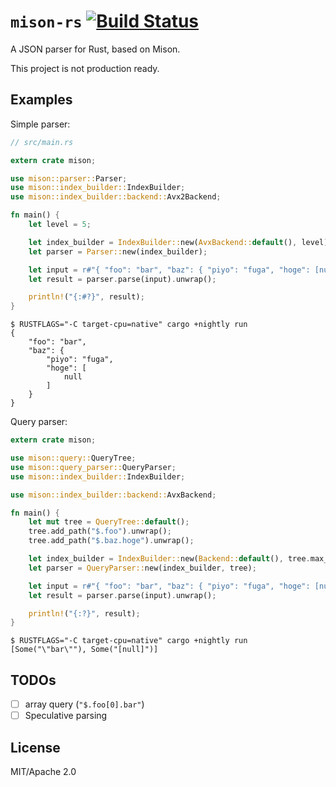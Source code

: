 # `mison-rs` [![Build Status](https://travis-ci.org/ubnt-intrepid/mison-rs.svg?branch=master)](https://travis-ci.org/ubnt-intrepid/mison-rs)

A JSON parser for Rust, based on Mison.

This project is not production ready.

## Examples

Simple parser:

```rust
// src/main.rs

extern crate mison;

use mison::parser::Parser;
use mison::index_builder::IndexBuilder;
use mison::index_builder::backend::Avx2Backend;

fn main() {
    let level = 5;

    let index_builder = IndexBuilder::new(AvxBackend::default(), level);
    let parser = Parser::new(index_builder);

    let input = r#"{ "foo": "bar", "baz": { "piyo": "fuga", "hoge": [null] } }"#;
    let result = parser.parse(input).unwrap();

    println!("{:#?}", result);
}
```

```command
$ RUSTFLAGS="-C target-cpu=native" cargo +nightly run
{
    "foo": "bar",
    "baz": {
        "piyo": "fuga",
        "hoge": [
            null
        ]
    }
}
```

Query parser:

```rust
extern crate mison;

use mison::query::QueryTree;
use mison::query_parser::QueryParser;
use mison::index_builder::IndexBuilder;

use mison::index_builder::backend::AvxBackend;

fn main() {
    let mut tree = QueryTree::default();
    tree.add_path("$.foo").unwrap();
    tree.add_path("$.baz.hoge").unwrap();

    let index_builder = IndexBuilder::new(Backend::default(), tree.max_level());
    let parser = QueryParser::new(index_builder, tree);

    let input = r#"{ "foo": "bar", "baz": { "piyo": "fuga", "hoge": [null] } }"#;
    let result = parser.parse(input).unwrap();

    println!("{:?}", result);
}
```

```command
$ RUSTFLAGS="-C target-cpu=native" cargo +nightly run
[Some("\"bar\""), Some("[null]")]
```

## TODOs
- [ ] array query (`"$.foo[0].bar"`)
- [ ] Speculative parsing

## License
MIT/Apache 2.0
